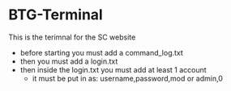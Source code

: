 # BTG-Terminal
This is the terimnal for the SC website 

 - before starting you must add a command_log.txt
 - then you must add a login.txt
 - then inside the login.txt you must add at least 1 account
    - it must be put in as: username,password,mod or admin,0
